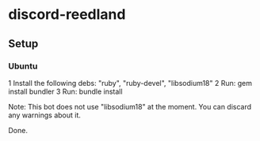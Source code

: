 # discord-reedland

## Setup

### Ubuntu

1 Install the following debs: "ruby", "ruby-devel", "libsodium18"
2 Run: gem install bundler
3 Run: bundle install

Note: This bot does not use "libsodium18" at the moment. You can discard any warnings about it.

Done.